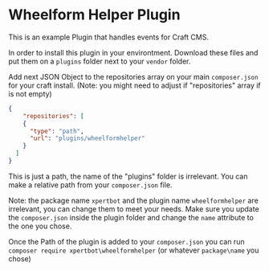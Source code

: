 # Wheelform Helper Plugin
This is an example Plugin that handles events for Craft CMS.

In order to install this plugin in your environtment.
Download these files and put them on a `plugins` folder next to your `vendor` folder.

Add next JSON Object to the repositories array on your main `composer.json` for your craft install.
(Note: you might need to adjust if "repositories" array if is not empty)

```JSON
{
    "repositories": [
    {
      "type": "path",
      "url": "plugins/wheelformhelper"
    }
  ]
}
```
This is just a path, the name of the "plugins" folder is irrelevant. You can make a relative path
from your `composer.json` file.

Note: the package name `xpertbot` and the plugin name `wheelformhelper` are irrelevant, you can change them to meet your needs.
Make sure you update the `composer.json` inside the plugin folder and change the `name` attribute to the one you chose.

Once the Path of the plugin is added to your `composer.json` you can run `composer require xpertbot\wheelformhelper`
(or whatever `package\name` you chose)

